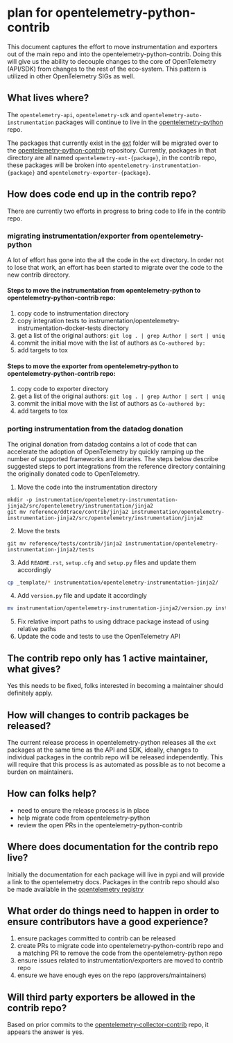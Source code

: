 # plan for opentelemetry-python-contrib
This document captures the effort to move instrumentation and exporters out of the main repo and into the opentelemetry-python-contrib. Doing this will give us the ability to decouple changes to the core of OpenTelemetry (API/SDK) from changes to the rest of the eco-system. This pattern is utilized in other OpenTelemetry SIGs as well.

## What lives where?
The `opentelemetry-api`, `opentelemetry-sdk` and `opentelemetry-auto-instrumentation` packages will continue to live in the [opentelemetry-python](https://github.com/open-telemetry/opentelemetry-python) repo.

The packages that currently exist in the [ext](https://github.com/open-telemetry/opentelemetry-python/tree/master/ext) folder will be migrated over to the [opentelemetry-python-contrib](https://github.com/open-telemetry/opentelemetry-python-contrib) repository. Currently, packages in that directory are all named `opentelemetry-ext-{package}`, in the contrib repo, these packages will be broken into `opentelemetry-instrumentation-{package}` and `opentelemetry-exporter-{package}`.

## How does code end up in the contrib repo?
There are currently two efforts in progress to bring code to life in the contrib repo.

### migrating instrumentation/exporter from opentelemetry-python
A lot of effort has gone into the all the code in the `ext` directory. In order not to lose that work, an effort has been started to migrate over the code to the new contrib directory.

#### Steps to move the instrumentation from opentelemetry-python to opentelemetry-python-contrib repo:
1. copy code to instrumentation directory
2. copy integration tests to instrumentation/opentelemetry-instrumentation-docker-tests directory
3. get a list of the original authors: `git log . | grep Author | sort | uniq`
4. commit the initial move with the list of authors as `Co-authored by:`
5. add targets to tox

#### Steps to move the exporter from opentelemetry-python to opentelemetry-python-contrib repo:
1. copy code to exporter directory
2. get a list of the original authors: `git log . | grep Author | sort | uniq`
3. commit the initial move with the list of authors as `Co-authored by:`
4. add targets to tox

### porting instrumentation from the datadog donation
The original donation from datadog contains a lot of code that can accelerate the adoption of OpenTelemetry by quickly ramping up the number of supported frameworks and libraries. The steps below describe suggested steps to port integrations from the reference directory containing the originally donated code to OpenTelemetry.

1. Move the code into the instrumentation directory
```
mkdir -p instrumentation/opentelemetry-instrumentation-jinja2/src/opentelemetry/instrumentation/jinja2
git mv reference/ddtrace/contrib/jinja2 instrumentation/opentelemetry-instrumentation-jinja2/src/opentelemetry/instrumentation/jinja2
```
2. Move the tests
```
git mv reference/tests/contrib/jinja2 instrumentation/opentelemetry-instrumentation-jinja2/tests
```
3. Add `README.rst`, `setup.cfg` and `setup.py` files and update them accordingly
```bash
cp _template/* instrumentation/opentelemetry-instrumentation-jinja2/
```
4. Add `version.py` file and update it accordingly
```bash
mv instrumentation/opentelemetry-instrumentation-jinja2/version.py instrumentation/opentelemetry-instrumentation-jinja2/src/opentelemetry/instrumentation/jinja2/version.py
```
5. Fix relative import paths to using ddtrace package instead of using relative paths
6. Update the code and tests to use the OpenTelemetry API

## The contrib repo only has 1 active maintainer, what gives?
Yes this needs to be fixed, folks interested in becoming a maintainer should definitely apply.

## How will changes to contrib packages be released?
The current release process in opentelemetry-python releases all the `ext` packages at the same time as the API and SDK, ideally, changes to individual packages in the contrib repo will be released independently. This will require that this process is as automated as possible as to not become a burden on maintainers.

## How can folks help?
- need to ensure the release process is in place
- help migrate code from opentelemetry-python
- review the open PRs in the opentelemetry-python-contrib

## Where does documentation for the contrib repo live?
Initially the documentation for each package will live in pypi and will provide a link to the opentelemetry docs. Packages in the contrib repo should also be made available in the [opentelemetry registry](https://opentelemetry.io/registry/)

## What order do things need to happen in order to ensure contributors have a good experience?
1. ensure packages committed to contrib can be released
2. create PRs to migrate code into opentelemetry-python-contrib repo and a matching PR to remove the code from the opentelemetry-python repo
3. ensure issues related to instrumentation/exporters are moved to contrib repo
4. ensure we have enough eyes on the repo (approvers/maintainers)

## Will third party exporters be allowed in the contrib repo?
Based on prior commits to the [opentelemetry-collector-contrib](https://github.com/open-telemetry/opentelemetry-collector-contrib) repo, it appears the answer is yes.
